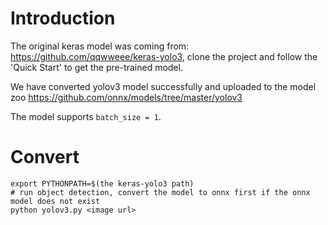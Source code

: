 # Introduction 
The original keras model was coming from: <https://github.com/qqwweee/keras-yolo3>, clone the project and follow the 'Quick Start' to get the pre-trained model.

We have converted yolov3 model successfully and uploaded to the model zoo <https://github.com/onnx/models/tree/master/yolov3>

The model supports `batch_size = 1`.

# Convert
```
export PYTHONPATH=$(the keras-yolo3 path)
# run object detection, convert the model to onnx first if the onnx model does not exist
python yolov3.py <image url>
```